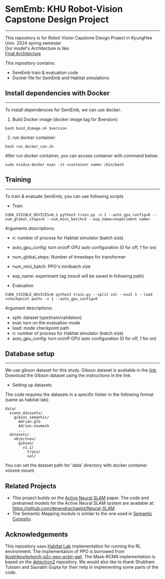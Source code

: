 # SemEmb: KHU Robot-Vision Capstone Design Project
-----
This repository is for Robot Vision Capstone Design Project in KyungHee Univ. 2024 spring semester  
Our model's Architecture is like:  
[Final Architecture](./docs/Real_Final_Architecture.png) <br />

This repository contains:
- SemEmb train & evaluation code
- Docker file for SemEmb and Habitat simulations 

## Install dependencies with Docker 
-----

To install dependencies for SemEmb, we can use docker.

1. Build Docker image (docker image tag for $version): 

```
bash buid_dimage.sh $version
```

2. run docker container:

```
bash run_docker_con.sh
```

After run docker container, you can access container with command below:

```
sudo nvidia-docker exec -it <container name> /bin/bash
```


## Training
-----

To train & evaluate SemEmb, you can use following scripts

- Train

```
CUDA_VISIBLE_DEVICES=0,1 python3 train.py -n 1 --auto_gpu_config=0 --num_global_steps=5 --num_mini_batch=3 --exp_name=<experiment name>
```

Arguments descriptions:  
- n: number of process for Habitat simulator (batch size)
- auto_gpu_config: turn on/off GPU auto configuration (0 for off, 1 for on)
- num_global_steps: Number of timesteps for transformer
- num_mini_batch: PPO's minibatch size
- exp_name: experiment tag (result will be saved in following path)

- Evaluation

```
CUDA_VISIBLE_DEVICES=0 python3 train.py --split val --eval 1 --load <checkpoint path> -n 1 --auto_gpu_config=0
```

Argument descriptions:  
- split: dataset type(train/validation)
- eval: turn on the evaluation mode
- load: mode checkpoint path
- n: number of process for Habitat simulator (batch size)
- auto_gpu_config: turn on/off GPU auto configuration (0 for off, 1 for on)

## Database setup
-----

We use gibson dataset for this study. Gibson dataset is avaliable in the [link](https://github.com/facebookresearch/habitat-lab#scenes-datasets).  
Download the Gibson dataset using the instructions in the link.

- Setting up datasets

The code requires the datasets in a specific folder in the following format (same as habitat-lab):  

```
data/
  scene_datasets/
    gibson_semantic/
      Adrian.glb
      Adrian.navmesh
      ...
  datasets/
    objectnav/
      gibson/
        v1.1/
          train/
          val/
```

You can set the dataset path for 'data' directory with docker container volume mount.

## Related Projects
- This project builds on the [Active Neural SLAM](https://devendrachaplot.github.io/projects/Neural-SLAM) paper. The code and pretrained models for the Active Neural SLAM system are available at:
https://github.com/devendrachaplot/Neural-SLAM.
- The Semantic Mapping module is similar to the one used in [Semantic Curiosity](https://devendrachaplot.github.io/projects/SemanticCuriosity).

## Acknowledgements
This repository uses [Habitat Lab](https://github.com/facebookresearch/habitat-lab) implementation for running the RL environment.
The implementation of PPO is borrowed from [ikostrikov/pytorch-a2c-ppo-acktr-gail](https://github.com/ikostrikov/pytorch-a2c-ppo-acktr-gail/). 
The Mask-RCNN implementation is based on the [detectron2](https://github.com/facebookresearch/detectron2/) repository. We would also like to thank Shubham Tulsiani and Saurabh Gupta for their help in implementing some parts of the code.
